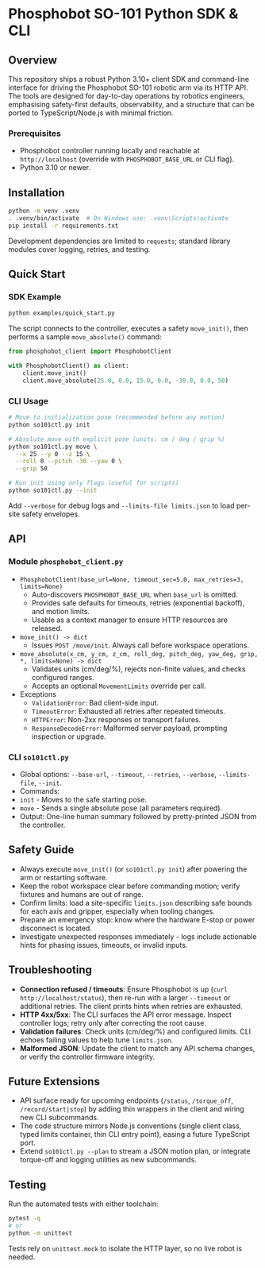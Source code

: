 # Phosphobot SO-101 Python SDK & CLI

## Overview

This repository ships a robust Python 3.10+ client SDK and command-line interface for driving the Phosphobot SO-101 robotic arm via its HTTP API. The tools are designed for day-to-day operations by robotics engineers, emphasising safety-first defaults, observability, and a structure that can be ported to TypeScript/Node.js with minimal friction.

### Prerequisites

- Phosphobot controller running locally and reachable at `http://localhost` (override with `PHOSPHOBOT_BASE_URL` or CLI flag).
- Python 3.10 or newer.

## Installation

```bash
python -m venv .venv
. .venv/bin/activate  # On Windows use: .venv\Scripts\activate
pip install -r requirements.txt
```

Development dependencies are limited to `requests`; standard library modules cover logging, retries, and testing.

## Quick Start

### SDK Example

```bash
python examples/quick_start.py
```

The script connects to the controller, executes a safety `move_init()`, then performs a sample `move_absolute()` command:

```python
from phosphobot_client import PhosphobotClient

with PhosphobotClient() as client:
    client.move_init()
    client.move_absolute(25.0, 0.0, 15.0, 0.0, -30.0, 0.0, 50)
```

### CLI Usage

```bash
# Move to initialization pose (recommended before any motion)
python so101ctl.py init

# Absolute move with explicit pose (units: cm / deg / grip %)
python so101ctl.py move \
  --x 25 --y 0 --z 15 \
  --roll 0 --pitch -30 --yaw 0 \
  --grip 50

# Run init using only flags (useful for scripts)
python so101ctl.py --init
```

Add `--verbose` for debug logs and `--limits-file limits.json` to load per-site safety envelopes.

## API

### Module `phosphobot_client.py`

- `PhosphobotClient(base_url=None, timeout_sec=5.0, max_retries=3, limits=None)`
  - Auto-discovers `PHOSPHOBOT_BASE_URL` when `base_url` is omitted.
  - Provides safe defaults for timeouts, retries (exponential backoff), and motion limits.
  - Usable as a context manager to ensure HTTP resources are released.
- `move_init() -> dict`
  - Issues `POST /move/init`. Always call before workspace operations.
- `move_absolute(x_cm, y_cm, z_cm, roll_deg, pitch_deg, yaw_deg, grip, *, limits=None) -> dict`
  - Validates units (cm/deg/%), rejects non-finite values, and checks configured ranges.
  - Accepts an optional `MovementLimits` override per call.
- Exceptions
  - `ValidationError`: Bad client-side input.
  - `TimeoutError`: Exhausted all retries after repeated timeouts.
  - `HTTPError`: Non-2xx responses or transport failures.
  - `ResponseDecodeError`: Malformed server payload, prompting inspection or upgrade.

### CLI `so101ctl.py`

- Global options: `--base-url`, `--timeout`, `--retries`, `--verbose`, `--limits-file`, `--init`.
- Commands:
- `init` - Moves to the safe starting pose.
- `move` - Sends a single absolute pose (all parameters required).
- Output: One-line human summary followed by pretty-printed JSON from the controller.

## Safety Guide

- Always execute `move_init()` (or `so101ctl.py init`) after powering the arm or restarting software.
- Keep the robot workspace clear before commanding motion; verify fixtures and humans are out of range.
- Confirm limits: load a site-specific `limits.json` describing safe bounds for each axis and gripper, especially when tooling changes.
- Prepare an emergency stop: know where the hardware E-stop or power disconnect is located.
- Investigate unexpected responses immediately - logs include actionable hints for phasing issues, timeouts, or invalid inputs.

## Troubleshooting

- **Connection refused / timeouts**: Ensure Phosphobot is up (`curl http://localhost/status`), then re-run with a larger `--timeout` or additional retries. The client prints hints when retries are exhausted.
- **HTTP 4xx/5xx**: The CLI surfaces the API error message. Inspect controller logs; retry only after correcting the root cause.
- **Validation failures**: Check units (cm/deg/%) and configured limits. CLI echoes failing values to help tune `limits.json`.
- **Malformed JSON**: Update the client to match any API schema changes, or verify the controller firmware integrity.

## Future Extensions

- API surface ready for upcoming endpoints (`/status`, `/torque_off`, `/record/start|stop`) by adding thin wrappers in the client and wiring new CLI subcommands.
- The code structure mirrors Node.js conventions (single client class, typed limits container, thin CLI entry point), easing a future TypeScript port.
- Extend `so101ctl.py --plan` to stream a JSON motion plan, or integrate torque-off and logging utilities as new subcommands.

## Testing

Run the automated tests with either toolchain:

```bash
pytest -q
# or
python -m unittest
```

Tests rely on `unittest.mock` to isolate the HTTP layer, so no live robot is needed.
